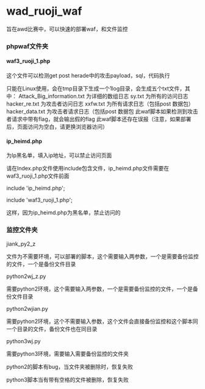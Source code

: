# wad_ruoji_waf

旨在awd比赛中，可以快速的部署waf，和文件监控



### phpwaf文件夹



#### waf3_ruoji_1.php

这个文件可以检测get post herade中的攻击payload，sql，代码执行



只能在Linux使用，会在tmp目录下生成一个1log目录，会生成五个txt文件，其中：
Attack_Big_information.txt 为详细的数组日志
sy.txt 为所有的访问日志
hacker_re.txt 为攻击者访问日志
xxfw.txt 为所有请求日志（包括post 数据包）
hacker_data.txt 为攻击者请求日志（包括post 数据包
此waf脚本如果检测到攻击者请求中带有flag，就会输出假的flag
此waf脚本还存在误报（注意，如果部署后，页面访问为空白，请更换浏览器访问）



#### ip_heimd.php

为Ip黑名单，填入ip地址，可以禁止访问页面

请在Index.php文件使用include包含文件，ip_heimd.php文件需要在waf3_ruoji_1.php文件前面

 include 'ip_heimd.php';

 include 'waf3_ruoji_1.php';

这样，因为ip_heimd.php为黑名单，禁止访问的



### 监控文件夹



jiank_py2_z

文件为不需要环境，可以部署的脚本，这个需要输入两参数，一个是需要备份监控的文件，一个是备份文件目录



python2wj_z.py

需要python2环境，这个需要输入两参数，一个是需要备份监控的文件，一个是备份文件目录



python2wjian.py

需要python2环境，这个不需要输入参数，这个文件会直接备份监控和这个脚本同一个目录的文件，备份文件也在同目录



python3wj.py

需要python3环境，需要输入需要备份监控的文件夹



python2的脚本有bug，当文件夹被删除时，恢复失败

python3脚本当有带有空格的文件被删除，恢复失败

